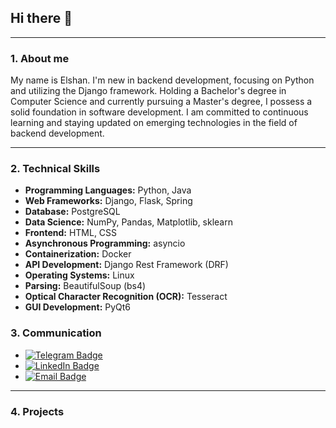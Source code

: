## Hi there 👋
---
### 1. About me

<p>My name is Elshan. I'm new in backend development, focusing on Python and utilizing the Django framework. Holding a Bachelor's degree in Computer Science and currently pursuing a Master's degree, I possess a solid foundation in software development. I am committed to continuous learning and staying updated on emerging technologies in the field of backend development.</p>

---

### 2. Technical Skills

- **Programming Languages:** Python, Java
- **Web Frameworks:** Django, Flask, Spring
- **Database:** PostgreSQL
- **Data Science:** NumPy, Pandas, Matplotlib, sklearn
- **Frontend:** HTML, CSS
- **Asynchronous Programming:** asyncio
- **Containerization:** Docker
- **API Development:** Django Rest Framework (DRF)
- **Operating Systems:** Linux
- **Parsing:** BeautifulSoup (bs4)
- **Optical Character Recognition (OCR):** Tesseract
- **GUI Development:** PyQt6
### 3. Communication

- [![Telegram Badge](https://img.shields.io/badge/-Telegram-blue?style=flat&logo=Telegram&logoColor=white)](https://t.me/Flauler)
- [![LinkedIn Badge](https://img.shields.io/badge/LinkedIn-0077B5?style=flat&logo=linkedin&logoColor=white)](https://www.linkedin.com/in/egrq/)
- [![Email Badge](https://img.shields.io/badge/Email-elshan.elshan.82%40gmail.com-green)](mailto:elshan.elshan.82@gmail.com)


---

### 4. Projects



